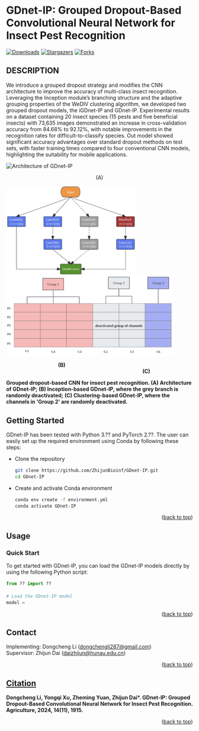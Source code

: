 <a id="readme-top"></a>

[downloads]: https://img.shields.io/github/downloads/ZhijunBioinf/GDnet-IP/total.svg?style=social&logo=github&label=Download
[downloads-url]: https://github.com/ZhijunBioinf/GDnet-IP/releases
[stars-shield]: https://img.shields.io/github/stars/ZhijunBioinf/GDnet-IP.svg?style=flat-square&color=red
[stars-url]: https://github.com/ZhijunBioinf/GDnet-IP/stargazers
[forks-shield]: https://img.shields.io/github/forks/ZhijunBioinf/GDnet-IP.svg?style=flat-square&color=blue
[forks-url]: https://github.com/ZhijunBioinf/GDnet-IP/network/members

# GDnet-IP: Grouped Dropout-Based Convolutional Neural Network for Insect Pest Recognition</h1>

[![Downloads][downloads]][downloads-url]
[![Stargazers][stars-shield]][stars-url]
[![Forks][forks-shield]][forks-url]

## DESCRIPTION

We introduce a grouped dropout strategy and modifies the CNN architecture to improve the accuracy of multi-class insect recognition. Leveraging the Inception module’s branching structure and the adaptive grouping properties of the WeDIV clustering algorithm, we developed two grouped dropout models, the iGDnet-IP and
GDnet-IP. Experimental results on a dataset containing 20 insect species (15 pests and five beneficial insects) with 73,635 images demonstrated an increase in cross-validation accuracy from 84.68% to 92.12%, with notable improvements in the recognition rates for difficult-to-classify species. Out model showed significant accuracy advantages over standard dropout methods on test sets, with faster training times compared to four conventional CNN models, highlighting the suitability for mobile applications.

<p style="float: center">
  <img src="images/gdnet-ip-arch.png" alt="Architecture of GDnet-IP" />
  <div align="center">(A)</div>
</p>
<p float="center">
  <img src="images/iGDnet-IP.svg" style="display: block; width: 350px; height: auto" />
  <img src="images/weGDnet-IP.svg" style="display: block; width: 450px; height: auto" />
</p>
<div>
  <span style="font-weight: bold;">&emsp;&emsp;&emsp;&emsp;&emsp;&emsp;&emsp;&emsp;&emsp;&emsp;(B)</span> &emsp;&emsp;&emsp;&emsp;&emsp;&emsp;&emsp;&emsp;&emsp;&emsp;&emsp;&emsp;&emsp;&emsp;&emsp;&emsp;&emsp;&emsp;&emsp;&emsp;&emsp;&emsp;&emsp;&emsp;&emsp;&emsp;
  <span style="font-weight: bold;">(C)</span>
</div>

<p align="left"><b>Grouped dropout-based CNN for insect pest recognition. (A) Architecture of GDnet-IP; (B) Inception-based GDnet-IP, where the grey branch is randomly deactivated; (C) Clustering-based GDnet-IP, where the channels in 'Group 2' are randomly deactivated.</b></p>

## Getting Started

GDnet-IP has been tested with Python 3.?? and PyTorch 2.??. The user can easily set up the required environment using Conda by following these steps:

- Clone the repository
  
  ```bash
  git clone https://github.com/ZhijunBioinf/GDnet-IP.git
  cd GDnet-IP
  ```
  
- Create and activate Conda environment
  
  ```bash
  conda env create -f environment.yml 
  conda activate GDnet-IP
  ```
  
  <p align="right">(<a href="#readme-top">back to top</a>)</p>
  
## Usage

### Quick Start

To get started with GDnet-IP, you can load the GDnet-IP models directly by using the following Python script:

```python
from ?? import ??

# Load the GDnet-IP model
model = 
```

<p align="right">(<a href="#readme-top">back to top</a>)</p>

## Contact

Implementing: Dongcheng Li (dongchengli287@gmail.com)  
Supervisor: Zhijun Dai (daizhijun@hunau.edu.cn)

<p align="right">(<a href="#readme-top">back to top</a>)</p>

## [Citation](https://www.mdpi.com/2077-0472/14/11/1915)

**Dongcheng Li, Yongqi Xu, Zheming Yuan, Zhijun Dai\*. GDnet-IP: Grouped Dropout-Based Convolutional Neural Network for Insect Pest Recognition. Agriculture, 2024, 14(11), 1915.**

<p align="right">(<a href="#top">back to top</a>)</p>
